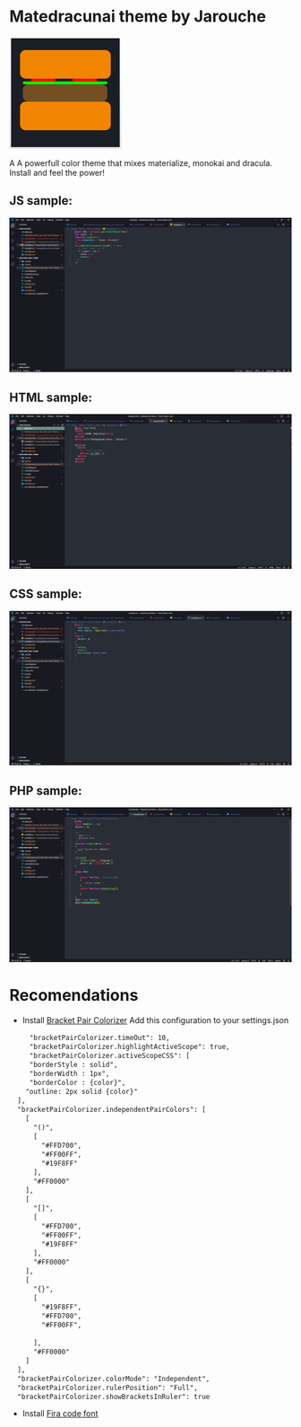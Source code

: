 # Matedracunai theme by Jarouche
![GitHub Logo](ico.png)

A A powerfull color theme that mixes materialize, monokai and dracula. Install and feel the power!

## JS sample:
![](JS.JPG)

## HTML sample:
![](HTML.JPG)

## CSS sample:
![](CSS.JPG)

## PHP sample:
![](PHP.JPG)


# Recomendations
* Install [Bracket Pair Colorizer](https://marketplace.visualstudio.com/items?itemName=CoenraadS.bracket-pair-colorizer)
  Add this configuration to your settings.json

```
     "bracketPairColorizer.timeOut": 10,
     "bracketPairColorizer.highlightActiveScope": true,
     "bracketPairColorizer.activeScopeCSS": [
     "borderStyle : solid",
     "borderWidth : 1px",
     "borderColor : {color}",
    "outline: 2px solid {color}"
  ],
  "bracketPairColorizer.independentPairColors": [
    [
      "()",
      [
        "#FFD700",
        "#FF00FF",
        "#19F8FF"
      ],
      "#FF0000"
    ],
    [
      "[]",
      [
        "#FFD700",
        "#FF00FF",
        "#19F8FF"
      ],
      "#FF0000"
    ],
    [
      "{}",
      [
        "#19F8FF",
        "#FFD700",
        "#FF00FF",

      ],
      "#FF0000"
    ]
  ],
  "bracketPairColorizer.colorMode": "Independent",
  "bracketPairColorizer.rulerPosition": "Full",
  "bracketPairColorizer.showBracketsInRuler": true

```

* Install [Fira code font](https://github.com/tonsky/FiraCode)
